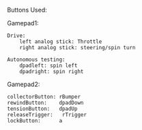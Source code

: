 Buttons Used:

Gamepad1:

    Drive:
        left analog stick: Throttle
        right analog stick: steering/spin turn

    Autonomous testing:
        dpadleft: spin left
        dpadright: spin right

Gamepad2:

    collectorButton: rBumper
    rewindButton:    dpadDown
    tensionButton:   dpadUp
    releaseTrigger:   rTrigger
    lockButton:      a